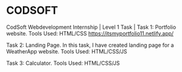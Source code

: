 # CODSOFT
CodSoft Webdevelopment Internship | Level 1 Task |
Task 1: Portfolio website.
        Tools Used: HTML/CSS
        https://itsmyportfolio11.netlify.app/

Task 2: Landing Page.
       In this task, I have created landing page for a WeatherApp website.
       Tools Used: HTML/CSS/JS

Task 3: Calculator.
        Tools Used: HTML/CSS/JS
